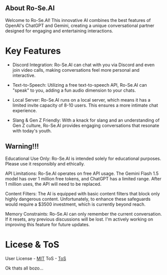 ## About Ro-Se.AI

Welcome to Ro-Se.AI! This innovative AI combines the best features of OpenAI's ChatGPT and Gemini, creating a unique conversational partner designed for engaging and entertaining interactions.


# Key Features
- Discord Integration: Ro-Se.AI can chat with you via Discord and even join video calls, making conversations feel more personal and interactive.

- Text-to-Speech: Utilizing a free text-to-speech API, Ro-Se.AI can "speak" to you, adding a fun audio dimension to your chats.

- Local Server: Ro-Se.AI runs on a local server, which means it has a limited invite capacity of 8-10 users. This ensures a more intimate chat experience.

- Slang & Gen Z Friendly: With a knack for slang and an understanding of Gen Z culture, Ro-Se.AI provides engaging conversations that resonate with today's youth.


## Warning!!!
Educational Use Only: Ro-Se.AI is intended solely for educational purposes. Please use it responsibly and ethically.

API Limitations: Ro-Se.AI operates on free API usage. The Gemini Flash 1.5 model has over 1 million free tokens, and ChatGPT has a limited range. After 1 million uses, the API will need to be replaced.

Content Filters: The AI is equipped with basic content filters that block only highly dangerous content. Unfortunately, to enhance these safeguards would require a $3500 investment, which is currently beyond reach.

Memory Constraints: Ro-Se.AI can only remember the current conversation. If it resets, any previous discussions will be lost. I'm actively working on improving this feature for future updates.

# Licese & ToS
User License - [MIT]()
ToS - [ToS]()


Ok thats all bozo...
